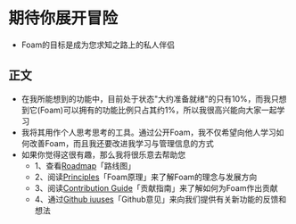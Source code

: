 # 期待你展开冒险
- Foam的目标是成为您求知之路上的私人伴侣

## 正文
- 在我所能想到的功能中，目前处于状态"大约准备就绪"的只有10%，而我只想到它(Foam)可以拥有的功能比例只占其约1%，所以我很高兴能向大家一起学习
- 我将其用作个人思考思考的工具。通过公开Foam，我不仅希望向他人学习如何改善Foam，而且我还要改进我学习与管理信息的方式
- 如果你觉得这很有趣，那么我将很乐意去帮助您
  - 1、查看[Roadmap](roadmap.md)「路线图」
  - 2、阅读[Principles](principles.md)「Foam原理」来了解Foam的理念与发展方向
  - 3、阅读[Contribution Guide](../recipes/contribution_guide.md)「贡献指南」来了解如何为Foam作出贡献
  - 4、通过[Github iuuses](https://github.com/foambubble/foam/issues)「Github意见」来向我们提供有关新功能的反馈和想法